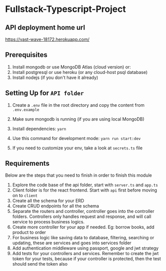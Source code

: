 # Fullstack-Typescript-Project

## API deployment home url
https://vast-wave-18172.herokuapp.com/



## Prerequisites

1. Install mongodb or use MongoDB Atlas (cloud version) or:
2. Install postgresql or use heroku (or any cloud-host psql database)
2. Install nodejs (if you don't have it already)

## Setting Up for `API folder`

1. Create a `.env` file in the root directory and copy the content from `.env.example`

2. Make sure mongodb is running (if you are using local MongoDB)
3. Install dependencies: `yarn`
4. Use this command for development mode: `yarn run start:dev`
5. If you need to customize your env, take a look at `secrets.ts` file

## Requirements

Below are the steps that you need to finish in order to finish this module

1. Explore the code base of the api folder, start with `server.ts` and `app.ts`
2. Client folder is for the react frontend. Start with `api` first before moving on to `client`
3. Create all the schema for your ERD
4. Create CRUD endpoints for all the schema
5. Separate the routers and controller, controller goes into the controller folders. Controllers only handles request and response, and will call service to process business logics.
6. Create more controller for your app if needed. Eg: borrow books, add product to order
7. For business logic like saving data to database, filtering, searching or updating, these are services and goes into services folder
8. Add authentication middleware using passport, google and jwt strategy
9. Add tests for your controllers and services. Remember to create the jwt token for your tests, because if your controller is protected, then the test should send the token also

